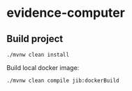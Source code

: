 # evidence-computer

## Build project
```
./mvnw clean install
```

Build local docker image:
```
./mvnw clean compile jib:dockerBuild
```
